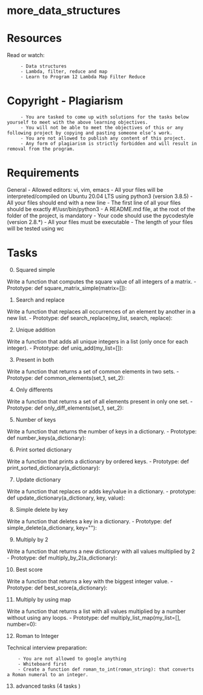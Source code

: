 # more_data_structures

# Resources

 Read or watch:

         - Data structures
         - Lambda, filter, reduce and map
         - Learn to Program 12 Lambda Map Filter Reduce

# Copyright - Plagiarism

         - You are tasked to come up with solutions for the tasks below yourself to meet with the above learning objectives.
         - You will not be able to meet the objectives of this or any following project by copying and pasting someone else’s work.
         - You are not allowed to publish any content of this project.
         - Any form of plagiarism is strictly forbidden and will result in removal from the program.

# Requirements

  General
         - Allowed editors: vi, vim, emacs
         - All your files will be interpreted/compiled on Ubuntu 20.04 LTS using python3 (version 3.8.5)
         - All your files should end with a new line
         - The first line of all your files should be exactly #!/usr/bin/python3
         - A README.md file, at the root of the folder of the project, is mandatory
         - Your code should use the pycodestyle (version 2.8.*)
         - All your files must be executable
         - The length of your files will be tested using wc

# Tasks

0. Squared simple

  Write a function that computes the square value of all integers of a matrix.
         - Prototype: def square_matrix_simple(matrix=[]):

1. Search and replace

  Write a function that replaces all occurrences of an element by another in a new list.
         - Prototype: def search_replace(my_list, search, replace):

2. Unique addition

  Write a function that adds all unique integers in a list (only once for each integer).
        - Prototype: def uniq_add(my_list=[]):

3. Present in both

  Write a function that returns a set of common elements in two sets.
        - Prototype: def common_elements(set_1, set_2):

4. Only differents

  Write a function that returns a set of all elements present in only one set.
        - Prototype: def only_diff_elements(set_1, set_2):

5. Number of keys

  Write a function that returns the number of keys in a dictionary.
        - Prototype: def number_keys(a_dictionary):

6. Print sorted dictionary

  Write a function that prints a dictionary by ordered keys.
        - Prototype: def print_sorted_dictionary(a_dictionary):

7. Update dictionary

  Write a function that replaces or adds key/value in a dictionary.
        - prototype: def update_dictionary(a_dictionary, key, value):

8. Simple delete by key

  Write a function that deletes a key in a dictionary.
        - Prototype: def simple_delete(a_dictionary, key=""):

9. Multiply by 2

  Write a function that returns a new dictionary with all values multiplied by 2
        - Prototype: def multiply_by_2(a_dictionary):

10. Best score

  Write a function that returns a key with the biggest integer value.
        - Prototype: def best_score(a_dictionary):

11. Multiply by using map

  Write a function that returns a list with all values multiplied by a number without using any loops.
        - Prototype: def multiply_list_map(my_list=[], number=0):

12. Roman to Integer

  Technical interview preparation:

        - You are not allowed to google anything
        - Whiteboard first
        - Create a function def roman_to_int(roman_string): that converts a Roman numeral to an integer.

13. advanced tasks (4 tasks )
